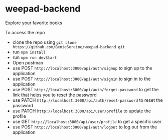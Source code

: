 # weepad-backend
Explore your favorite books

To access the repo
- clone the repo using `git clone https://github.com/BenieSereine/weepad-backend.git`
- run `npm install`
- run `npm run devStart`
- Open postman
- use POST `http://localhost:3000/api/auth/signup` to sign up to the application
- use POST `http://localhost:3000/api/auth/signin` to sign in to the application
- use POST `http://localhost:3000/api/auth/forget-password` to get the link that helps you to reset the password
- use PATCH `http://localhost:3000/api/auth/reset-password` to reset the password
- use PATCH `http://localhost:3000/api/user/profile` to update the profile
- use GET `http://localhost:3000/api/user/profile` to get a specific user
- use POST `http://localhost:3000/api/auth/logout` to log out from the application
